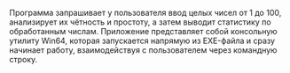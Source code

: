 Программа запрашивает у пользователя ввод целых чисел от 1 до 100, анализирует их чётность и простоту, а затем выводит статистику по обработанным числам. Приложение представляет собой консольную утилиту Win64, которая запускается напрямую из EXE-файла и сразу начинает работу, взаимодействуя с пользователем через командную строку.